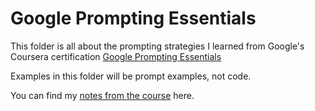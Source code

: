 # Google Prompting Essentials 

This folder is all about the prompting strategies I learned from Google's Coursera 
certification [Google Prompting Essentials](https://www.coursera.org/learn/google-start-writing-prompts-like-a-pro/home)

Examples in this folder will be prompt examples, not code.

You can find my [notes from the course](./NOTES.md) here.